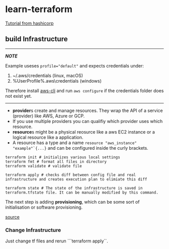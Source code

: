 # learn-terraform

[Tutorial from hashicorp](https://learn.hashicorp.com/terraform/getting-started)

## build Infrastructure
---
**_NOTE_**

Example useses ``profile="default"`` and expects credentials under:
1. ~/.aws/credentials (linux, macOS)
2. %UserProfile%\.aws\credentials (windows)

Therefore install [aws-cli](https://docs.aws.amazon.com/cli/latest/userguide/cli-chap-install.html) and run ``aws configure`` if the credentials folder does not exist yet. 

---

- **provider**s create and manage resources. They wrap the API of a service (provider) like AWS, Azure or GCP.
- If you use multiple providers you can qualifiy which provider uses which resource.
- **resource**s might be a physical reosurce like a aws EC2 instance or a logical resource like a application.
- A resource has a type and a name  ``resource "aws_instance" "example"`{...}`` and can be configured inside the curly brackets.


```shell
terraform init # initializes various local settings 
terraform fmt # format all files in directory
terraform validate # validate file

terraform apply # checks diff between config file and real infrastructure and creates execution plan to elimiate this diff

terraform state # The state of the infrastructure is saved in terraform.tfstate file. It can be manually modified by this command.
```

The next step is adding **provisioning**, which can be some sort of initialisation or software provisioning.

[source](https://learn.hashicorp.com/terraform/getting-started/build)

### Change Infrastructure

Just change tf files and rerun ```terraform apply``.